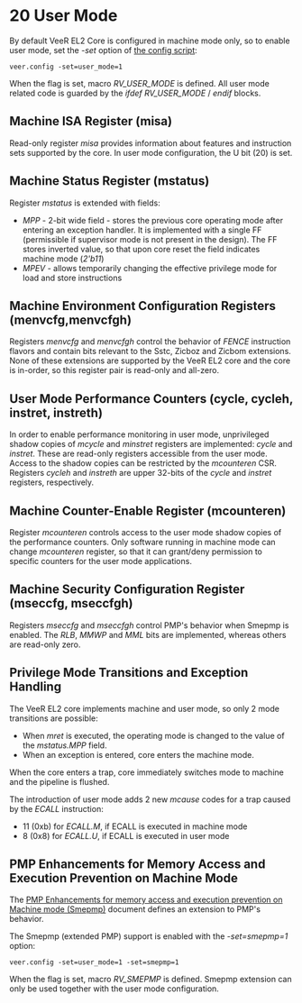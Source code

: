# 20 User Mode

By default VeeR EL2 Core is configured in machine mode only, so to enable user mode, set the *-set* option of [the config script](../../configs/veer.config):

```
veer.config -set=user_mode=1
```

When the flag is set, macro *RV_USER_MODE* is defined.
All user mode related code is guarded by the *ifdef RV_USER_MODE* / *endif* blocks.

## Machine ISA Register (misa)

Read-only register *misa* provides information about features and instruction sets supported by the core.
In user mode configuration, the U bit (20) is set.

## Machine Status Register (mstatus)

Register *mstatus* is extended with fields:
- *MPP* - 2-bit wide field - stores the previous core operating mode after entering an exception handler. It is implemented with a single FF (permissible if supervisor mode is not present in the design). The FF stores inverted value, so that upon core reset the field indicates machine mode (*2'b11*)
- *MPEV* - allows temporarily changing the effective privilege mode for load and store instructions

## Machine Environment Configuration Registers (menvcfg,menvcfgh)

Registers *menvcfg* and *menvcfgh* control the behavior of *FENCE* instruction flavors and contain bits relevant to the Sstc, Zicboz and Zicbom extensions.
None of these extensions are supported by the VeeR EL2 core and the core is in-order, so this register pair is read-only and all-zero.

## User Mode Performance Counters (cycle, cycleh, instret, instreth)

In order to enable performance monitoring in user mode, unprivileged shadow copies of *mcycle* and *minstret* registers are implemented: *cycle* and *instret*.
These are read-only registers accessible from the user mode.
Access to the shadow copies can be restricted by the *mcounteren* CSR.
Registers *cycleh* and *instreth* are upper 32-bits of the *cycle* and *instret* registers, respectively.

## Machine Counter-Enable Register (mcounteren)

Register *mcounteren* controls access to the user mode shadow copies of the performance counters.
Only software running in machine mode can change *mcounteren* register, so that it can grant/deny permission to specific counters for the user mode applications.

## Machine Security Configuration Register (mseccfg, mseccfgh)

Registers *mseccfg* and *mseccfgh* control PMP's behavior when Smepmp is enabled. The *RLB*, *MMWP* and *MML* bits are implemented, whereas others are read-only zero.

## Privilege Mode Transitions and Exception Handling

The VeeR EL2 core implements machine and user mode, so only 2 mode transitions are possible:
- When *mret* is executed, the operating mode is changed to the value of the *mstatus.MPP* field.
- When an exception is entered, core enters the machine mode.

When the core enters a trap, core immediately switches mode to machine and the pipeline is flushed.

The introduction of user mode adds 2 new *mcause* codes for a trap caused by the *ECALL* instruction:
- 11 (0xb) for *ECALL.M*, if ECALL is executed in machine mode
- 8 (0x8) for *ECALL.U*, if ECALL is executed in user mode

## PMP Enhancements for Memory Access and Execution Prevention on Machine Mode

The [PMP Enhancements for memory access and execution prevention on Machine mode (Smepmp)](https://github.com/riscvarchive/riscv-tee/blob/main/Smepmp/Smepmp.pdf) document defines an extension to PMP's behavior.

The Smepmp (extended PMP) support is enabled with the *-set=smepmp=1* option:

```
veer.config -set=user_mode=1 -set=smepmp=1
```

When the flag is set, macro *RV_SMEPMP* is defined.
Smepmp extension can only be used together with the user mode configuration.


